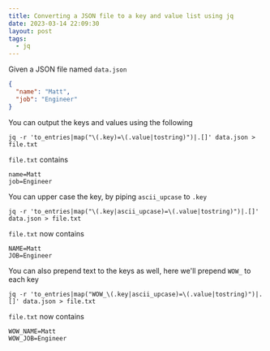 ```yaml
---
title: Converting a JSON file to a key and value list using jq
date: 2023-03-14 22:09:30
layout: post
tags:
  - jq
---
```



Given a JSON file named `data.json`

```json
{
  "name": "Matt",
  "job": "Engineer"
}
```

You can output the keys and values using the following

```shell
jq -r 'to_entries|map("\(.key)=\(.value|tostring)")|.[]' data.json > file.txt
```

`file.txt` contains
```
name=Matt
job=Engineer
```

You can upper case the key, by piping `ascii_upcase` to `.key`

```shell
jq -r 'to_entries|map("\(.key|ascii_upcase)=\(.value|tostring)")|.[]' data.json > file.txt
```

`file.txt` now contains
```
NAME=Matt
JOB=Engineer
```

You can also prepend text to the keys as well, here we'll prepend `WOW_` to each key

```shell
jq -r 'to_entries|map("WOW_\(.key|ascii_upcase)=\(.value|tostring)")|.[]' data.json > file.txt
```

`file.txt` now contains

```
WOW_NAME=Matt
WOW_JOB=Engineer
```

